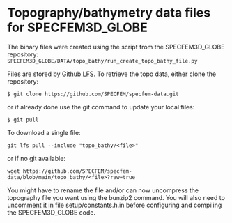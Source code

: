 # Topography/bathymetry data files for SPECFEM3D_GLOBE


The binary files were created using the script from the SPECFEM3D_GLOBE repository:
``
SPECFEM3D_GLOBE/DATA/topo_bathy/run_create_topo_bathy_file.py
``

Files are stored by [Github LFS](https://git-lfs.github.com). To retrieve the topo data, either clone the repository:
```
$ git clone https://github.com/SPECFEM/specfem-data.git
```
or if already done use the git command to update your local files:
```
$ git pull
```


To download a single file:
```
git lfs pull --include "topo_bathy/<file>"
```

or if no git available:
```
wget https://github.com/SPECFEM/specfem-data/blob/main/topo_bathy/<file>?raw=true
```

You might have to rename the file and/or can now uncompress the topography file you want using the bunzip2 command.
You will also need to uncomment it in file setup/constants.h.in before configuring and compiling the SPECFEM3D_GLOBE code.
